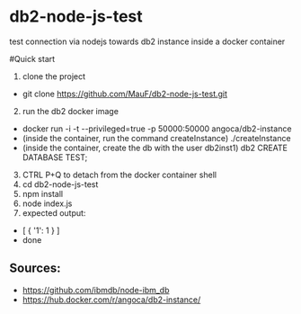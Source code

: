 # db2-node-js-test
test connection via nodejs towards db2 instance inside a docker container

#Quick start

1. clone the project
  * git clone https://github.com/MauF/db2-node-js-test.git
2. run the db2 docker image
  * docker run -i -t --privileged=true -p 50000:50000 angoca/db2-instance
  * (inside the container, run the command createInstance) ./createInstance
  * (inside the container, create the db with the user db2inst1) db2 CREATE DATABASE TEST;
3. CTRL P+Q to detach from the docker container shell
4. cd db2-node-js-test
5. npm install
6. node index.js
7. expected output:
  * [ { '1': 1 } ] 
  * done

## Sources:
* https://github.com/ibmdb/node-ibm_db
* https://hub.docker.com/r/angoca/db2-instance/

